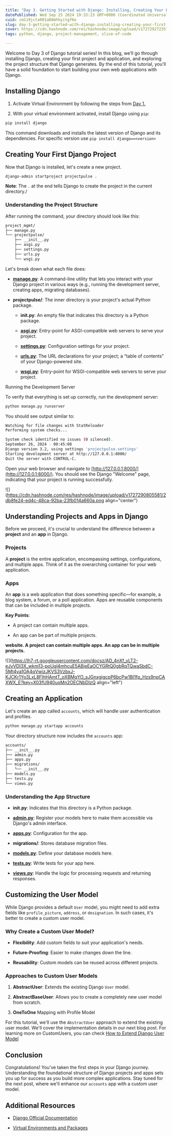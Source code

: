 ```yaml
---
title: "Day 3. Getting Started with Django: Installing, Creating Your First Project, and Understanding the Structure"
datePublished: Wed Sep 25 2024 19:33:23 GMT+0000 (Coordinated Universal Time)
cuid: cm1i9jcta001a08mhhyitgf6e
slug: day-3-getting-started-with-django-installing-creating-your-first-project-and-understanding-the-structure
cover: https://cdn.hashnode.com/res/hashnode/image/upload/v1727292723574/0117afd8-9d7f-4421-9f1c-2232c5f2e82d.png
tags: python, django, project-management, slice-of-code

---
```


Welcome to Day 3 of Django tutorial series! In this blog, we’ll go through installing Django, creating your first project and application, and exploring the project structure that Django generates. By the end of this tutorial, you'll have a solid foundation to start building your own web applications with Django.

## Installing Django

1. Activate Virtual Environment by following the steps from [Day 1.](https://simplykeep.in/day-1-prerequisites-and-best-practices#heading-step-2-activate-the-virtual-environment)
    
2. With your virtual environment activated, install Django using `pip`:
    

```bash
pip install django
```

This command downloads and installs the latest version of Django and its dependencies. For specific version use `pip install django==<version>`

## Creating Your First Django Project

Now that Django is installed, let's create a new project.

```bash
django-admin startproject projectpulse .
```

**Note**: The `.` at the end tells Django to create the project in the current directory./

### Understanding the Project Structure

After running the command, your directory should look like this:

```bash
project_mgmt/
├── manage.py
└── projectpulse/
    ├── __init__.py
    ├── asgi.py
    ├── settings.py
    ├── urls.py
    └── wsgi.py
```

Let's break down what each file does:

* [**manage.py**](http://manage.py): A command-line utility that lets you interact with your Django project in various ways (e.g., running the development server, creating apps, migrating databases).
    
* **projectpulse/**: The inner directory is your project's actual Python package.
    
    * **init.py**: An empty file that indicates this directory is a Python package.
        
    * [**asgi.py**](http://asgi.py): Entry-point for ASGI-compatible web servers to serve your project.
        
    * [**settings.py**](http://settings.py): Configuration settings for your project.
        
    * [**urls.py**](http://urls.py): The URL declarations for your project; a “table of contents” of your Django-powered site.
        
    * [**wsgi.py**](http://wsgi.py): Entry-point for WSGI-compatible web servers to serve your project.
        

Running the Development Server

To verify that everything is set up correctly, run the development server:

```bash
python manage.py runserver
```

You should see output similar to:

```bash
Watching for file changes with StatReloader
Performing system checks...

System check identified no issues (0 silenced).
September 26, 2024 - 00:45:08
Django version 3.2, using settings 'projectpulse.settings'
Starting development server at http://127.0.0.1:8000/
Quit the server with CONTROL-C.
```

Open your web browser and navigate to [http://127.0.0.1:8000/](http://127.0.0.1:8000/). You should see the D[j](http://127.0.0.1:8000/)ango "Welcome" page, indicating that your project is running successfully.

![](https://cdn.hashnode.com/res/hashnode/image/upload/v1727290805581/2db8fe24-ed4c-48ca-92ba-23fb014a660a.png align="center")

## Understanding Projects and Apps in Django

Before we proceed, it's crucial to understand the difference between a **project** and an **app** in Django.

### Projects

A **project** is the entire application, encompassing settings, configurations, and multiple apps. Think of it as the overarching container for your web application.

### Apps

An **app** is a web application that does something specific—for example, a blog system, a forum, or a poll application. Apps are reusable components that can be included in multiple projects.

**Key Points**:

* A project can contain multiple apps.
    
* An app can be part of multiple projects.
    

**website. A project can contain multiple apps. An app can be in multiple projects.**

![](https://lh7-rt.googleusercontent.com/docsz/AD_4nXf_vLT2-eJvVDI3X_wkm13-poUql4mhcuE5ABjeEaOCYGRtQ0gbRqTQwaSbdC-5Mt4va1OA4qVwizJKVS3VzbxJ-KJCKr1Yo3LxL8FlhHAmtT_oXBMqYO_sJGnxgigcpP6bcPw1BI1fp_Hzs9npCAXWX_E?key=X03fU940uoMn2OECNbDIzQ align="left")

## Creating an Application

Let's create an app called `accounts`, which will handle user authentication and profiles.

```bash
python manage.py startapp accounts
```

Your directory structure now includes the `accounts` app:

```bash
accounts/
├── __init__.py
├── admin.py
├── apps.py
├── migrations/
│   └── __init__.py
├── models.py
├── tests.py
└── views.py
```

### Understanding the App Structure

* **init.py**: Indicates that this directory is a Python package.
    
* [**admin.py**](http://admin.py): Register your models here to make them accessible via Django's admin interface.
    
* [**apps.py**](http://apps.py): Configuration for the app.
    
* **migrations/**: Stores database migration files.
    
* [**models.py**](http://models.py): Define your database models here.
    
* [**tests.py**](http://tests.py): Write tests for your app here.
    
* [**views.py**](http://views.py): Handle the logic for processing requests and returning responses.
    

## Customizing the User Model

While Django provides a default `User` model, you might need to add extra fields like `profile_picture`, `address`, or `designation`. In such cases, it's better to create a custom user model.

### Why Create a Custom User Model?

* **Flexibility**: Add custom fields to suit your application's needs.
    
* **Future-Proofing**: Easier to make changes down the line.
    
* **Reusability**: Custom models can be reused across different projects.
    

### Approaches to Custom User Models

1. **AbstractUser**: Extends the existing Django `User` model.
    
2. **AbstractBaseUser**: Allows you to create a completely new user model from scratch.
    
3. **OneToOne** Mapping with Profile Model
    

For this tutorial, we'll use the `AbstractUser` approach to extend the existing user model. We'll cover the implementation details in our next blog post. For learning more on CustomUsers, you can check [How to Extend Django User Model](https://simpleisbetterthancomplex.com/tutorial/2016/07/22/how-to-extend-django-user-model.html)

## Conclusion

Congratulations! You've taken the first steps in your Django journey. Understanding the foundational structure of Django projects and apps sets you up for success as you build more complex applications. Stay tuned for the next post, where we'll enhance our `accounts` app with a custom user model.

## Additional Resources

* [Django Official Documentation](https://docs.djangoproject.com/en/4.2/)
    
* [Virtual Environments and Packages](https://docs.python.org/3/tutorial/venv.html)